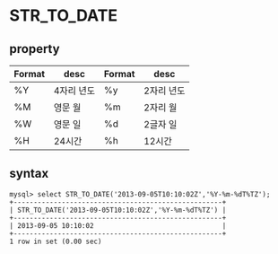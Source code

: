 # STR_TO_DATE


## property
| Format | desc | Format | desc |
|--------|------|--------|------|
| %Y | 4자리 년도 | %y | 2자리 년도
| %M | 영문 월 | %m | 2자리 월 |
| %W | 영문 일 | %d | 2글자 일 |
| %H | 24시간 | %h | 12시간 |


## syntax
``` 
mysql> select STR_TO_DATE('2013-09-05T10:10:02Z','%Y-%m-%dT%TZ');
+----------------------------------------------------+
| STR_TO_DATE('2013-09-05T10:10:02Z','%Y-%m-%dT%TZ') |
+----------------------------------------------------+
| 2013-09-05 10:10:02                                |
+----------------------------------------------------+
1 row in set (0.00 sec)
```
